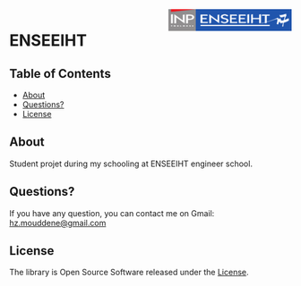 <div class="logo"><img src="logo.png" width="220px" align="right"></div>

# ENSEEIHT				

## Table of Contents

- [About](#about)
- [Questions?](#questions)
- [License](#license)

## About

<p>Student projet during my schooling at ENSEEIHT engineer school.</p>

## Questions?

If you have any question, you can contact me on Gmail: hz.mouddene@gmail.com

## License

The library is Open Source Software released under the [License](LICENSE.txt).
